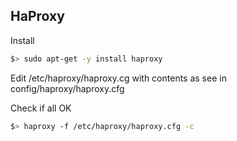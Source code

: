 ## HaProxy

Install
```sh
$> sudo apt-get -y install haproxy
```

Edit /etc/haproxy/haproxy.cg with contents as see in config/haproxy/haproxy.cfg

Check if all OK
```sh
$> haproxy -f /etc/haproxy/haproxy.cfg -c
```
